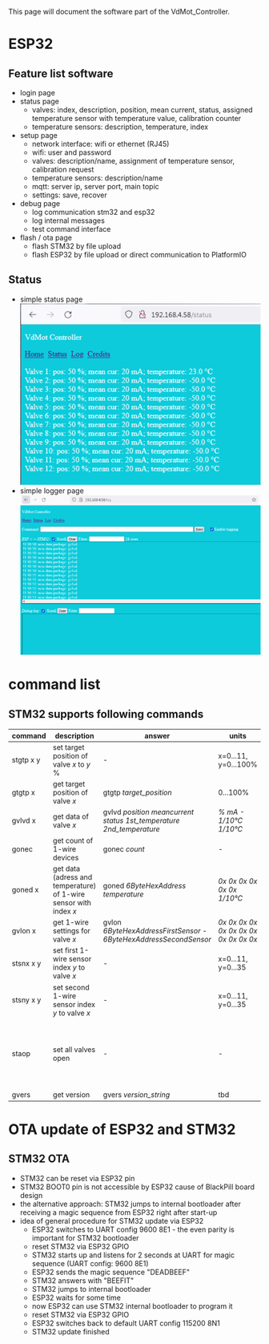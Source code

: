 This page will document the software part of the VdMot_Controller.

# ESP32
## Feature list software
- login page
- status page
  - valves: index, description, position, mean current, status, assigned temperature sensor with temperature value, calibration counter
  - temperature sensors: description, temperature, index
- setup page
  - network interface: wifi or ethernet (RJ45)
  - wifi: user and password
  - valves: description/name, assignment of temperature sensor, calibration request
  - temperature sensors: description/name
  - mqtt: server ip, server port, main topic
  - settings: save, recover
- debug page
  - log communication stm32 and esp32
  - log internal messages
  - test command interface
- flash / ota page
  - flash STM32 by file upload
  - flash ESP32 by file upload or direct communication to PlatformIO

## Status
- simple status page  
  ![-](./software_esp32/media/status_page.png "status page")
- simple logger page  
  ![-](./software_esp32/media/logger_page.png "logger page")



# command list
## STM32 supports following commands
|command|description|answer|units|comment|
|---|---|---|---|---|
|stgtp x y|set target position of valve *x* to *y* %|-|x=0...11, y=0...100%||
|gtgtp x|get target position of valve *x*|gtgtp *target_position*|0...100%||
|gvlvd x|get data of valve *x*|gvlvd *position meancurrent status 1st_temperature 2nd_temperature*|*% mA - 1/10°C 1/10°C*||
|gonec|get count of 1-wire devices|gonec *count*|*-*||
|goned x|get data (adress and temperature) of 1-wire sensor with index *x*|goned *6ByteHexAddress temperature*|*0x 0x 0x 0x 0x 0x 1/10°C*||
|gvlon x|get 1-wire settings for valve *x*|gvlon *6ByteHexAddressFirstSensor* - *6ByteHexAddressSecondSensor*|*0x 0x 0x 0x 0x 0x 0x 0x 0x 0x 0x 0x*||
|stsnx x y|set first 1-wire sensor index *y* to valve *x*|-|x=0...11, y=0...35||
|stsny x y|set second 1-wire sensor index *y* to valve *x*|-|x=0...11, y=0...35||
|staop|set all valves open|-|-|usefull for installation, opens quickly all valves so they can be mounted|
|gvers|get version|gvers *version_string*|tbd||


# OTA update of ESP32 and STM32
## STM32 OTA
- STM32 can be reset via ESP32 pin
- STM32 BOOT0 pin is not accessible by ESP32 cause of BlackPill board design
- the alternative approach: STM32 jumps to internal bootloader after receiving a magic sequence from ESP32 right after start-up
- idea of general procedure for STM32 update via ESP32
  - ESP32 switches to UART config 9600 8E1 - the even parity is important for STM32 bootloader
  - reset STM32 via ESP32 GPIO
  - STM32 starts up and listens for 2 seconds at UART for magic sequence (UART config: 9600 8E1)
  - ESP32 sends the magic sequence "DEADBEEF"
  - STM32 answers with "BEEFIT"
  - STM32 jumps to internal bootloader
  - ESP32 waits for some time
  - now ESP32 can use STM32 internal bootloader to program it
  - reset STM32 via ESP32 GPIO
  - ESP32 switches back to default UART config 115200 8N1
  - STM32 update finished
